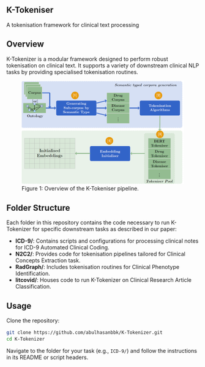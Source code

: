 ## K-Tokeniser

A tokenisation framework for clinical text processing

## Overview

K-Tokenizer is a modular framework designed to perform robust tokenisation on clinical text. It supports a variety of downstream clinical NLP tasks by providing specialised tokenisation routines.
<figure>
  <img src="k-tokensier-framework.png" alt="Overview of the K-Tokeniser pipeline">
  <figcaption>Figure 1: Overview of the K-Tokeniser pipeline.</figcaption>
</figure>

## Folder Structure

Each folder in this repository contains the code necessary to run K-Tokenizer for specific downstream tasks as described in our paper:

* **ICD-9/**: Contains scripts and configurations for processing clinical notes for ICD-9 Automated Clinical Coding.
* **N2C2/**: Provides code for tokenisation pipelines tailored for Clinical Concepts Extraction task.
* **RadGraph/**: Includes tokenisation routines for Clinical Phenotype Identification.
* **litcovid/**: Houses code to run K-Tokenizer on Clinical Research Article Classification.

## Usage

Clone the repository:

```bash
git clone https://github.com/abulhasanbbk/K-Tokenizer.git
cd K-Tokenizer
```

Navigate to the folder for your task (e.g., `ICD-9/`) and follow the instructions in its README or script headers.

